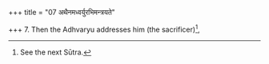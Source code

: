 +++
title = "07 अथैनमध्वर्युरभिमन्त्रयते"

+++
7. Then the Adhvaryu addresses him (the sacrificer)[^1],  

[^1]: See the next Sūtra.
